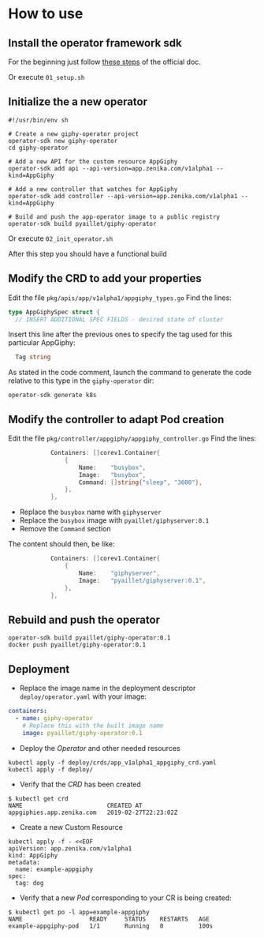 # How to use

## Install the operator framework sdk

For the beginning just follow [these
steps](https://github.com/operator-framework/operator-sdk#quick-start) of the
official doc.

Or execute `01_setup.sh`

## Initialize the a new operator

```shell
#!/usr/bin/env sh

# Create a new giphy-operator project
operator-sdk new giphy-operator
cd giphy-operator

# Add a new API for the custom resource AppGiphy
operator-sdk add api --api-version=app.zenika.com/v1alpha1 --kind=AppGiphy

# Add a new controller that watches for AppGiphy
operator-sdk add controller --api-version=app.zenika.com/v1alpha1 --kind=AppGiphy

# Build and push the app-operator image to a public registry
operator-sdk build pyaillet/giphy-operator
```

Or execute `02_init_operator.sh`

After this step you should have a functional build

## Modify the CRD to add your properties

Edit the file `pkg/apis/app/v1alpha1/appgiphy_types.go`
Find the lines:
```go
type AppGiphySpec struct {
  // INSERT ADDITIONAL SPEC FIELDS - desired state of cluster
```

Insert this line after the previous ones to specify the tag used for this
particular AppGiphy:
```go
  Tag string
```

As stated in the code comment, launch the command to generate the code
relative to this type in the `giphy-operator` dir:
```shell
operator-sdk generate k8s
```

## Modify the controller to adapt Pod creation

Edit the file `pkg/controller/appgiphy/appgiphy_controller.go`
Find the lines:
```go
			Containers: []corev1.Container{
				{
					Name:    "busybox",
					Image:   "busybox",
					Command: []string{"sleep", "3600"},
				},
			},
```

- Replace the `busybox` name with `giphyserver`
- Replace the `busybox` image with `pyaillet/giphyserver:0.1`
- Remove the `Command` section

The content should then, be like:
```go
			Containers: []corev1.Container{
				{
					Name:    "giphyserver",
					Image:   "pyaillet/giphyserver:0.1",
				},
			},
```

## Rebuild and push the operator

```shell
operator-sdk build pyaillet/giphy-operator:0.1
docker push pyaillet/giphy-operator:0.1
```

## Deployment

- Replace the image name in the deployment descriptor `deploy/operator.yaml`
  with your image:

```yaml
containers:
  - name: giphy-operator
    # Replace this with the built image name
    image: pyaillet/giphy-operator:0.1
```

- Deploy the _Operator_ and other needed resources

```shell
kubectl apply -f deploy/crds/app_v1alpha1_appgiphy_crd.yaml
kubectl apply -f deploy/
```

- Verify that the _CRD_ has been created

```shell
$ kubectl get crd
NAME                        CREATED AT
appgiphies.app.zenika.com   2019-02-27T22:23:02Z
```

- Create a new Custom Resource

```shell
kubectl apply -f - <<EOF
apiVersion: app.zenika.com/v1alpha1
kind: AppGiphy
metadata:
  name: example-appgiphy
spec:
  tag: dog
```

- Verify that a new _Pod_ corresponding to your CR is being created:

```shell
$ kubectl get po -l app=example-appgiphy
NAME                   READY     STATUS    RESTARTS   AGE
example-appgiphy-pod   1/1       Running   0          100s
```
